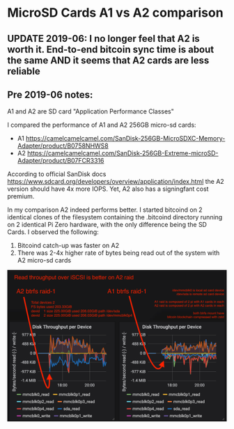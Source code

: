 # MicroSD Cards A1 vs A2 comparison

## UPDATE 2019-06: I no longer feel that A2 is worth it. End-to-end bitcoin sync time is about the same AND it seems that A2 cards are less reliable


## Pre 2019-06 notes:
A1 and A2 are SD card "Application Performance Classes"

I compared the performance of A1 and A2 256GB micro-sd cards:
 * A1 https://camelcamelcamel.com/SanDisk-256GB-MicroSDXC-Memory-Adapter/product/B0758NHWS8
 * A2 https://camelcamelcamel.com/SanDisk-256GB-Extreme-microSD-Adapter/product/B07FCR3316

According to official SanDisk docs https://www.sdcard.org/developers/overview/application/index.html the A2 version should have 4x more IOPS. Yet, A2 also has a signingfant cost premium.

In my comparison A2 indeed performs better. I started bitcoind on 2 identical clones of the filesystem containing the .bitcoind directory running on 2 identical Pi Zero hardware, with the only difference being the SD Cards. I observed the following:
 1. Bitcoind catch-up was faster on A2
 2. There was 2-4x higher rate of bytes being read out of the system with A2 micro-sd cards
 
 ![alt text](https://raw.githubusercontent.com/alevchuk/minibank/master/other-notes/a1-vs-a2.png "Raid-1 of 256GB microSD cards running bitcoind, A1 to A2 card class comparison")
